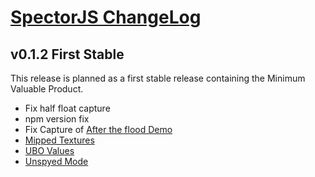 [SpectorJS ChangeLog](../changeLogs.md)
===================

## v0.1.2 First Stable
This release is planned as a first stable release containing the Minimum Valuable Product.

- Fix half float capture
- npm version fix
- Fix Capture of [After the flood Demo](https://playcanv.as/e/p/44MRmJRU/)
- [Mipped Textures](https://github.com/BabylonJS/Spector.js/issues/31)
- [UBO Values](https://github.com/BabylonJS/Spector.js/issues/30)
- [Unspyed Mode](https://github.com/BabylonJS/Spector.js/issues/29)


